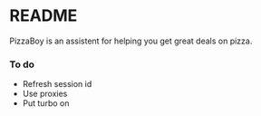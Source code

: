 # README #

PizzaBoy is an assistent for helping you get great deals on pizza.

### To do ###

- Refresh session id
- Use proxies
- Put turbo on